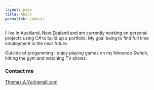 ```yaml
---
layout: page
title: About
permalink: /about/
---
```


I live in Auckland, New Zealand and am currently working on personal projects using C# to build up a portfolio. My goal being to find full time employment in the near future.

Outside of progamming I enjoy playing games on my Nintendo Switch, hitting the gym and watching TV shows.

### Contact me

[Thomas.A.Yu@gmail.com](mailto:Thomas.A.Yu@gmail.com)